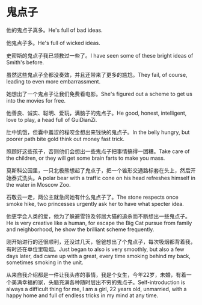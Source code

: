 # 鬼点子

<p><span class="chinese">他的鬼点子真多。</span><span class="english">He's full of bad ideas.</span></p>

<p><span class="chinese">他鬼点子多。</span><span class="english">He's full of wicked ideas.</span></p>

<p><span class="chinese">史密斯的鬼点子我已领教过一些了。</span><span class="english">I have seen some of these bright ideas of Smith's before.</span></p>

<p><span class="chinese">虽然这些鬼点子全都没奏效，并且还带来了更多的尴尬。</span><span class="english">They fail, of course, leading to even more embarrassment.</span></p>

<p><span class="chinese">她想出了一个鬼点子让我们免费看电影。</span><span class="english">She's figured out a scheme to get us into the movies for free.</span></p>

<p><span class="chinese">他善良、诚实、聪明、爱玩，满脑子的鬼点子。</span><span class="english">He good, honest, intelligent, love to play, a head full of GuiDianZi.</span></p>

<p><span class="chinese">肚中饥饿，但囊中羞涩的程咬金想出来钱快的鬼点子。</span><span class="english">In the belly hungry, but poorer path bite gold think out money fast trick.</span></p>

<p><span class="chinese">照顾好这些孩子，否则他们会想出一些鬼点子把事情搞得一团糟。</span><span class="english">Take care of the children, or they will get some brain farts to make you mass.</span></p>

<p><span class="chinese">莫斯科公园里，一只北极熊想起了鬼点子，把一个锥形交通路标套在头上，然后开始泰式洗头。</span><span class="english">A polar bear with a traffic cone on his head refreshes himself in the water in Moscow Zoo.</span></p>

<p><span class="chinese">石敬云一走，两公主就急问她有什么鬼点子了。</span><span class="english">The stone respects once smoke hike, two princesses urgently ask her to have what specter idea.</span></p>

<p><span class="chinese">他更学会人类的爱，他为了躲避雪铃及邻居大猫的追杀而不断想出一些鬼点子。</span><span class="english">He is very creative like a human, for escape the Big Cat pursue from family and neighborhood, he show the brilliant scheme frequently.</span></p>

<p><span class="chinese">刚开始进行的还很顺利，还没过几天，爸爸想出了个鬼点子，每次吸烟都背着我，有时还在单位里吸烟。</span><span class="english">Just began to also is very smoothly, but also a few days later, dad came up with a great, every time smoking behind my back, sometimes smoking in the unit.</span></p>

<p><span class="chinese">从来自我介绍都是一件让我头疼的事情，我是个女生，今年22岁，未婚，有着一个美满幸福的家，头脑充满各种随时层出不穷的鬼点子。</span><span class="english">Self-introduction is always a difficult thing for me, I am a girl, 22 years old, unmarried, with a happy home and full of endless tricks in my mind at any time.</span></p>

